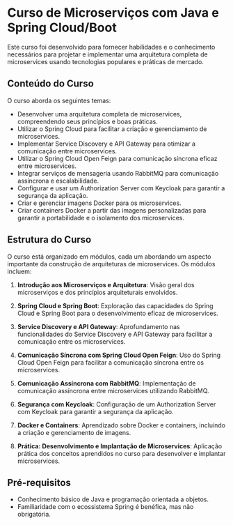 # Curso de Microserviços com Java e Spring Cloud/Boot

Este curso foi desenvolvido para fornecer habilidades e o conhecimento necessários para projetar e implementar uma arquitetura completa de microservices usando tecnologias populares e práticas de mercado.

## Conteúdo do Curso

O curso aborda os seguintes temas:

- Desenvolver uma arquitetura completa de microservices, compreendendo seus princípios e boas práticas.
- Utilizar o Spring Cloud para facilitar a criação e gerenciamento de microservices.
- Implementar Service Discovery e API Gateway para otimizar a comunicação entre microservices.
- Utilizar o Spring Cloud Open Feign para comunicação síncrona eficaz entre microservices.
- Integrar serviços de mensageria usando RabbitMQ para comunicação assíncrona e escalabilidade.
- Configurar e usar um Authorization Server com Keycloak para garantir a segurança da aplicação.
- Criar e gerenciar imagens Docker para os microservices.
- Criar containers Docker a partir das imagens personalizadas para garantir a portabilidade e o isolamento dos microservices.

## Estrutura do Curso

O curso está organizado em módulos, cada um abordando um aspecto importante da construção de arquiteturas de microservices. Os módulos incluem:

1. **Introdução aos Microserviços e Arquitetura**: Visão geral dos microserviços e dos princípios arquiteturais envolvidos.

2. **Spring Cloud e Spring Boot**: Exploração das capacidades do Spring Cloud e Spring Boot para o desenvolvimento eficaz de microservices.

3. **Service Discovery e API Gateway**: Aprofundamento nas funcionalidades do Service Discovery e API Gateway para facilitar a comunicação entre os microservices.

4. **Comunicação Síncrona com Spring Cloud Open Feign**: Uso do Spring Cloud Open Feign para facilitar a comunicação síncrona entre os microservices.

5. **Comunicação Assíncrona com RabbitMQ**: Implementação de comunicação assíncrona entre microservices utilizando RabbitMQ.

6. **Segurança com Keycloak**: Configuração de um Authorization Server com Keycloak para garantir a segurança da aplicação.

7. **Docker e Containers**: Aprendizado sobre Docker e containers, incluindo a criação e gerenciamento de imagens.

8. **Prática: Desenvolvimento e Implantação de Microservices**: Aplicação prática dos conceitos aprendidos no curso para desenvolver e implantar microservices.

## Pré-requisitos

- Conhecimento básico de Java e programação orientada a objetos.
- Familiaridade com o ecossistema Spring é benéfica, mas não obrigatória.

